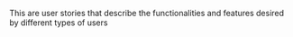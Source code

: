 This are user stories
that describe the functionalities and features desired by different types of users